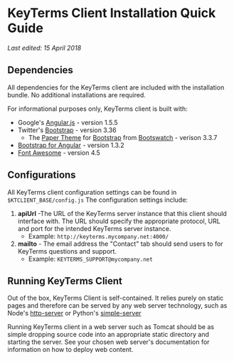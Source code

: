 # KeyTerms Client Installation Quick Guide
*Last edited: 15 April 2018*

## Dependencies

All dependencies for the KeyTerms client are included with the installation bundle.  No additional installations are required.

For informational purposes only, KeyTerms client is built with:
* Google's [Angular.js](https://angularjs.org/) - version 1.5.5
* Twitter's [Bootstrap](http://getbootstrap.com/) - version 3.36
    * The [Paper Theme](https://bootswatch.com/paper/) for [Bootstrap](http://getbootstrap.com/) from [Bootswatch](https://bootswatch.com/) - verison 3.3.7
* [Bootstrap for Angular](https://angular-ui.github.io/bootstrap/) - version 1.3.2
* [Font Awesome](http://fontawesome.io/) - version 4.5



## Configurations

All KeyTerms client configuration settings can be found in `$KTCLIENT_BASE/config.js` The configuration settings include:

1. **apiUrl** -The URL of the KeyTerms server instance that this client should interface with.  The URL should specify the appropriate protocol, URL and port for the intended KeyTerms server instance.
    * Example: `http://keyterms.mycompany.net:4000/`
2. **mailto** - The email address the "Contact" tab should send users to for KeyTerms questions and support.
    * Example: `KEYTERMS_SUPPORT@mycompany.net`

## Running KeyTerms Client

Out of the box, KeyTerms Client is self-contained. It relies purely on static pages and therefore can be served by any web server technology,
such as Node's [http-server](https://www.npmjs.com/package/http-server) or Python's [simple-server](http://2ality.com/2014/06/simple-http-server.html)

Running KeyTerms client in a web server such as Tomcat should be as simple dropping source code into an appropriate static directory and starting the server.  See your chosen web server's documentation for information on how to deploy web content.
